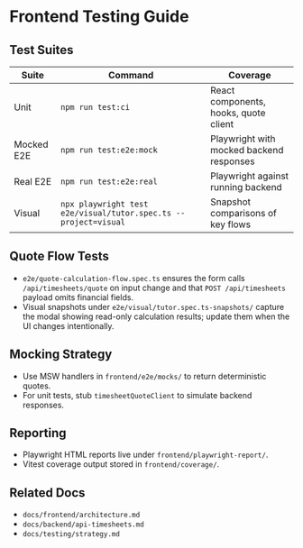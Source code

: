 # Frontend Testing Guide

## Test Suites
| Suite | Command | Coverage |
|-------|---------|----------|
| Unit | `npm run test:ci` | React components, hooks, quote client |
| Mocked E2E | `npm run test:e2e:mock` | Playwright with mocked backend responses |
| Real E2E | `npm run test:e2e:real` | Playwright against running backend |
| Visual | `npx playwright test e2e/visual/tutor.spec.ts --project=visual` | Snapshot comparisons of key flows |

## Quote Flow Tests
- `e2e/quote-calculation-flow.spec.ts` ensures the form calls `/api/timesheets/quote` on input change and that `POST /api/timesheets` payload omits financial fields.
- Visual snapshots under `e2e/visual/tutor.spec.ts-snapshots/` capture the modal showing read-only calculation results; update them when the UI changes intentionally.

## Mocking Strategy
- Use MSW handlers in `frontend/e2e/mocks/` to return deterministic quotes.
- For unit tests, stub `timesheetQuoteClient` to simulate backend responses.

## Reporting
- Playwright HTML reports live under `frontend/playwright-report/`.
- Vitest coverage output stored in `frontend/coverage/`.

## Related Docs
- `docs/frontend/architecture.md`
- `docs/backend/api-timesheets.md`
- `docs/testing/strategy.md`
